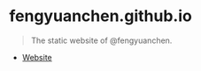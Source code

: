 # fengyuanchen.github.io

> The static website of @fengyuanchen.

- [Website](http://fengyuanchen.github.io)
